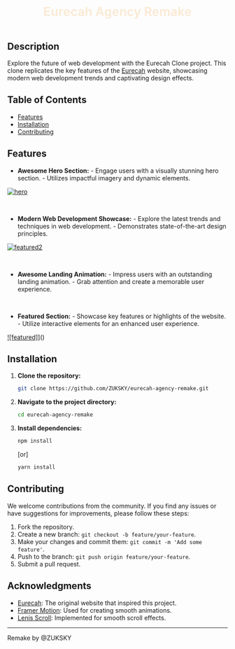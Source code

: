 <div align="center">
    <h1 style=" color: #faebd7; padding: 20px;" >Eurecah Agency Remake</h1>
</div>

## Description

Explore the future of web development with the Eurecah Clone project. This clone replicates the key features of the [Eurecah](https://www.eurecah.com/) website, showcasing modern web development trends and captivating design effects.

## Table of Contents

- [Features](#features)
- [Installation](#installation)
- [Contributing](#contributing)

## Features

- **Awesome Hero Section:**  - Engage users with a visually stunning hero section. - Utilizes impactful imagery and dynamic elements.

[![hero](https://github.com/user-attachments/assets/c00e353e-23d3-457b-9ec1-03bf65c9f80f)]()

<br/>

-  **Modern Web Development Showcase:**  - Explore the latest trends and techniques in web 	development. - Demonstrates state-of-the-art design principles.


[![featured2](https://github.com/user-attachments/assets/962ee14e-34a7-499b-b4c2-70c49076fd0b)]()

<br/>


-  **Awesome Landing Animation:**  - Impress users with an outstanding landing animation. - Grab attention and create a memorable user experience.

<br/>

-  **Featured Section:**  - Showcase key features or highlights of the website. - Utilize interactive elements for an enhanced user experience.

[![featured]](https://github.com/user-attachments/assets/07e20e2e-49bb-41ed-91dd-a19ca337bc66)]()



## Installation

1. **Clone the repository:**

    ```bash
    git clone https://github.com/ZUKSKY/eurecah-agency-remake.git
    ```

2. **Navigate to the project directory:**

    ```bash
    cd eurecah-agency-remake
    ```

3. **Install dependencies:**

    ```bash
    npm install
    ```

    [or]

    ```bash
    yarn install
    ```


## Contributing

We welcome contributions from the community. If you find any issues or have suggestions for improvements, please follow these steps:

1. Fork the repository.
2. Create a new branch: `git checkout -b feature/your-feature`.
3. Make your changes and commit them: `git commit -m 'Add some feature'`.
4. Push to the branch: `git push origin feature/your-feature`.
5. Submit a pull request.



## Acknowledgments

- [Eurecah](https://www.eurecah.com/): The original website that inspired this project.
- [Framer Motion](https://www.framer.com/motion/): Used for creating smooth animations.
- [Lenis Scroll](https://lenis.studiofreight.com/): Implemented for smooth scroll effects.



<hr>
Remake by @ZUKSKY
